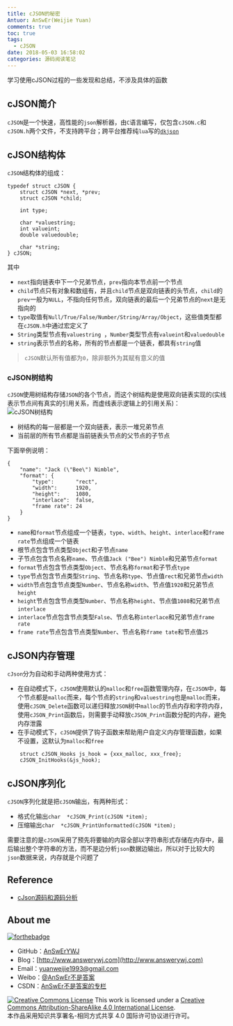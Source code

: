 ```yaml
---
title: cJSON的秘密
Antuor: AnSwEr(Weijie Yuan)
comments: true
toc: true
tags:
  - cJSON
date: 2018-05-03 16:58:02
categories: 源码阅读笔记
---
```


学习使用cJSON过程的一些发现和总结，不涉及具体的函数
<!--more-->

## cJSON简介
`cJSON`是一个快速，高性能的`json`解析器，由`C`语言编写，仅包含`cJSON.c`和`cJSON.h`两个文件，不支持跨平台；跨平台推荐纯`lua`写的[`dkjson`](http://dkolf.de/src/dkjson-lua.fsl/home)

## cJSON结构体
`cJSON`结构体的组成：

```
typedef struct cJSON {
	struct cJSON *next, *prev;
	struct cJSON *child;

	int type;

	char *valuestring;
	int valueint;
	double valuedouble;

	char *string;
} cJSON;
```
其中

- `next`指向链表中下一个兄弟节点，`prev`指向本节点前一个节点
- `child`节点只有对象和数组有，并且`child`节点是双向链表的头节点，`child`的`prev`一般为`NULL`，不指向任何节点，双向链表的最后一个兄弟节点的`next`是无指向的
- `type`取值有`Null/True/False/Number/String/Array/Object`，这些值类型都在`cJSON.h`中通过宏定义了
- `String`类型节点有`valuestring `，`Number`类型节点有`valueint`和`valuedouble`
- `string`表示节点的名称，所有的节点都是一个链表，都具有`string`值

> `cJSON`默认所有值都为`0`，除非额外为其赋有意义的值

### cJSON树结构
`cJSON`使用树结构存储`JSON`的各个节点，而这个树结构是使用双向链表实现的(实线表示节点间有真实的引用关系，而虚线表示逻辑上的引用关系)：
![cJSON树结构](cjson-tree.png)

- 树结构的每一层都是一个双向链表，表示一堆兄弟节点
- 当前层的所有节点都是当前链表头节点的父节点的子节点

下面举例说明：

```
{
    "name": "Jack (\"Bee\") Nimble", 
    "format": {
        "type":       "rect", 
        "width":      1920, 
        "height":     1080, 
        "interlace":  false, 
        "frame rate": 24
    }
}
```

- `name`和`format`节点组成一个链表，`type`、`width`、`height`、`interlace`和`frame rate`节点组成一个链表
- 根节点包含节点类型`Object`和子节点`name`
- 子节点包含节点名称`name`、节点值`Jack ("Bee") Nimble`和兄弟节点`format`
- `format`节点包含节点类型`Object`、节点名称`format`和子节点`type`
- `type`节点包含节点类型`String`、节点名称`type`、节点值`rect`和兄弟节点`width`
- `width`节点包含节点类型`Number`、节点名称`width`、节点值`1920`和兄弟节点`height`
- `height`节点包含节点类型`Number`、节点名称`height`、节点值`1080`和兄弟节点`interlace` 
- `interlace`节点包含节点类型`False`、节点名称`interlace`和兄弟节点`frame rate`
- `frame rate`节点包含节点类型`Number`、节点名称`frame tate`和节点值`25`

## cJSON内存管理

`cJson`分为自动和手动两种使用方式：

- 在自动模式下，`cJSON`使用默认的`malloc`和`free`函数管理内存，在`cJSON`中，每个节点都是`malloc`而来，每个节点的`string`和`valuestring`也是`malloc`而来，使用`cJSON_Delete`函数可以递归释放`JSON`树中`malloc`的节点内存和字符内存，使用`cJSON_Print`函数后，则需要手动释放`cJSON_Print`函数分配的内存，避免内存泄露
- 在手动模式下，`cJSON`提供了钩子函数来帮助用户自定义内存管理函数，如果不设置，这默认为`malloc`和`free`

```
	struct cJSON_Hooks js_hook = {xxx_malloc, xxx_free};
	cJSON_InitHooks(&js_hook);
```

## cJSON序列化

`cJSON`序列化就是把`cJSON`输出，有两种形式：
- 格式化输出`char  *cJSON_Print(cJSON *item);`
- 压缩输出`char  *cJSON_PrintUnformatted(cJSON *item);`

需要注意的是`cJSON`采用了预先将要输的内容全部以字符串形式存储在内存中，最后输出整个字符串的方法，而不是边分析`json`数据边输出，所以对于比较大的`json`数据来说，内存就是个问题了


## Reference
- [cJson源码和源码分析](https://github.com/faycheng/cJSON)


## About me
[![forthebadge](http://forthebadge.com/images/badges/ages-20-30.svg)](http://forthebadge.com)
- GitHub：[AnSwErYWJ](https://github.com/AnSwErYWJ)
- Blog：[http://www.answerywj.com](http://www.answerywj.com)
- Email：[yuanweijie1993@gmail.com](https://mail.google.com)
- Weibo：[@AnSwEr不是答案](http://weibo.com/1783591593)
- CSDN：[AnSwEr不是答案的专栏](http://blog.csdn.net/u011192270)

<a rel="license" href="http://creativecommons.org/licenses/by-sa/4.0/"><img alt="Creative Commons License" style="border-width:0" src="https://i.creativecommons.org/l/by-sa/4.0/88x31.png" /></a> This work is licensed under a <a rel="license" href="http://creativecommons.org/licenses/by-sa/4.0/">Creative Commons Attribution-ShareAlike 4.0 International License</a>.  
本作品采用知识共享署名-相同方式共享 4.0 国际许可协议进行许可。